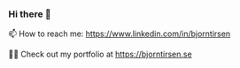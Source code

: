 ### Hi there 👋 

📫 How to reach me: https://www.linkedin.com/in/bjorntirsen

👨‍💻 Check out my portfolio at https://bjorntirsen.se

<!--
**bjorntirsen/bjorntirsen** is a ✨ _special_ ✨ repository because its `README.md` (this file) appears on your GitHub profile.

Here are some ideas to get you started:

- 🔭 I’m currently working on ...
- 🌱 I’m currently learning ...
- 👯 I’m looking to collaborate on ...
- 🤔 I’m looking for help with ...
- 💬 Ask me about ...
- 📫 How to reach me: ...
- 😄 Pronouns: ...
- ⚡ Fun fact: ...
-->
